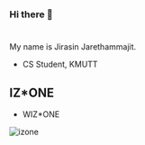 ### Hi there 👋
#
My name is Jirasin Jarethammajit. 
- CS Student, KMUTT
## IZ*ONE
- WIZ*ONE


![izone](https://user-images.githubusercontent.com/69670650/117122392-1609d000-adc0-11eb-8ea2-0b609b9e6555.jpeg)



